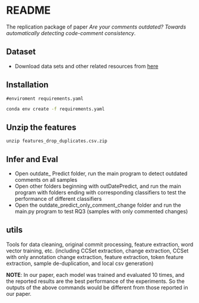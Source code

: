 # README

The replication package of paper *Are your comments outdated? Towards automatically detecting code-comment consistency*.

## Dataset

- Download data sets and other related resources from [here](https://drive.google.com/file/d/1pZdO-sRt2W7KgEqW3nn-6AY35Niobe46/view?usp=sharing)

## Installation

```
#enviroment requirements.yaml
```

```bash
conda env create -f requirements.yaml
```

## Unzip the features

```
unzip features_drop_duplicates.csv.zip
```

## Infer and Eval

- Open outdate_ Predict folder, run the main program to detect outdated comments on all samples
- Open other folders beginning with outDatePredict, and run the main program with folders ending with corresponding classifiers to test the performance of different classifiers
- Open the outdate_predict_only_comment_change folder and run the main.py program to test RQ3 (samples with only commented changes)

## utils

Tools for data cleaning, original commit processing, feature extraction, word vector training, etc. (including CCSet extraction, change extraction, CCSet with only annotation change extraction, feature extraction, token feature extraction, sample de-duplication, and local csv generation)

**NOTE**: In our paper, each model was trained and evaluated 10 times, and the reported results are the best performance of the experiments.
So the outputs of the above commands would be different from those reported in our paper.
